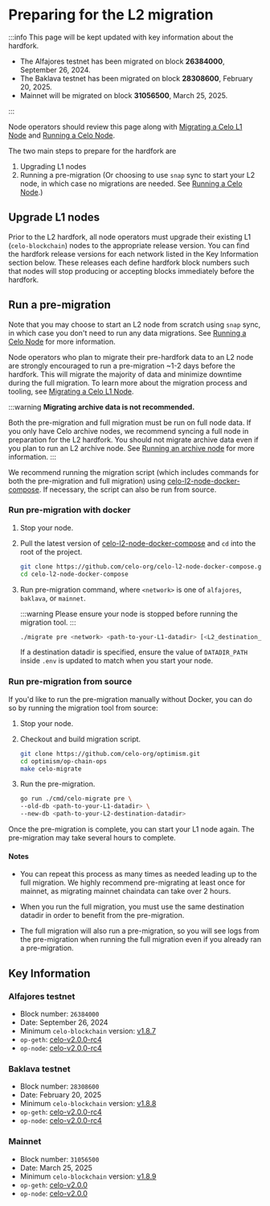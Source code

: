 # Preparing for the L2 migration

:::info
This page will be kept updated with key information about the hardfork.

* The Alfajores testnet has been migrated on block **26384000**, September 26, 2024.
* The Baklava testnet has been migrated on block **28308600**, February 20, 2025.
* Mainnet will be migrated on block **31056500**, March 25, 2025.

:::

Node operators should review this page along with [Migrating a Celo L1 Node](../operators/migrate-node.md) and [Running a Celo Node](../operators/run-node.md).

The two main steps to prepare for the hardfork are

1. Upgrading L1 nodes
2. Running a pre-migration (Or choosing to use `snap` sync to start your L2 node, in which case no migrations are needed. See [Running a Celo Node](../operators/run-node.md).)

## Upgrade L1 nodes

Prior to the L2 hardfork, all node operators must upgrade their existing L1 (`celo-blockchain`) nodes to the appropriate release version. You can find the hardfork release versions for each network listed in the Key Information section below.
These releases each define hardfork block numbers such that nodes will stop producing or accepting blocks immediately before the hardfork.

## Run a pre-migration

Note that you may choose to start an L2 node from scratch using `snap` sync, in which case you don't need to run any data migrations. See [Running a Celo Node](../operators/run-node.md) for more information.

Node operators who plan to migrate their pre-hardfork data to an L2 node are strongly encouraged to run a pre-migration ~1-2 days before the hardfork. This will migrate the majority of data and minimize downtime during the full migration. To learn more about the migration process and tooling, see [Migrating a Celo L1 Node](../operators/migrate-node.md).

:::warning
**Migrating archive data is not recommended.**

Both the pre-migration and full migration must be run on full node data. If you only have Celo archive nodes, we recommend syncing a full node in preparation for the L2 hardfork. You should not migrate archive data even if you plan to run an L2 archive node. See [Running an archive node](../operators/run-node.md#running-an-archive-node) for more information.
:::

We recommend running the migration script (which includes commands for both the pre-migration and full migration) using [celo-l2-node-docker-compose](https://github.com/celo-org/celo-l2-node-docker-compose). If necessary, the script can also be run from source.

### Run pre-migration with docker

1. Stop your node.
2. Pull the latest version of [celo-l2-node-docker-compose](https://github.com/celo-org/celo-l2-node-docker-compose) and `cd` into the root of the project.

    ```bash
    git clone https://github.com/celo-org/celo-l2-node-docker-compose.git
    cd celo-l2-node-docker-compose
    ```

3. Run pre-migration command, where `<network>` is one of `alfajores`, `baklava`, or `mainnet`.

    :::warning
    Please ensure your node is stopped before running the migration tool.
    :::

    ```bash
    ./migrate pre <network> <path-to-your-L1-datadir> [<L2_destination_datadir>]
    ```

    If a destination datadir is specified, ensure the value of `DATADIR_PATH` inside `.env` is updated to match when you start your node.

### Run pre-migration from source

If you'd like to run the pre-migration manually without Docker, you can do so by running the migration tool from source:

1. Stop your node.

2. Checkout and build migration script.

    ```bash
    git clone https://github.com/celo-org/optimism.git
    cd optimism/op-chain-ops
    make celo-migrate
    ```

3. Run the pre-migration.

    ```bash
    go run ./cmd/celo-migrate pre \
    --old-db <path-to-your-L1-datadir> \
    --new-db <path-to-your-L2-destination-datadir>
    ```

Once the pre-migration is complete, you can start your L1 node again. The pre-migration may take several hours to complete.

#### Notes

* You can repeat this process as many times as needed leading up to the full migration. We highly recommend pre-migrating at least once for mainnet, as migrating mainnet chaindata can take over 2 hours.

* When you run the full migration, you must use the same destination datadir in order to benefit from the pre-migration.

* The full migration will also run a pre-migration, so you will see logs from the pre-migration when running the full migration even if you already ran a pre-migration.

## Key Information

### Alfajores testnet

* Block number: `26384000`
* Date: September 26, 2024
* Minimum `celo-blockchain` version: [v1.8.7](https://github.com/celo-org/celo-blockchain/releases/tag/v1.8.7)
* `op-geth`: [celo-v2.0.0-rc4](https://github.com/celo-org/op-geth/releases/tag/celo-v2.0.0-rc4)
* `op-node`: [celo-v2.0.0-rc4](https://github.com/celo-org/optimism/releases/tag/celo-v2.0.0-rc4)

### Baklava testnet

* Block number: `28308600`
* Date: February 20, 2025
* Minimum `celo-blockchain` version: [v1.8.8](https://github.com/celo-org/celo-blockchain/releases/tag/v1.8.8)
* `op-geth`: [celo-v2.0.0-rc4](https://github.com/celo-org/op-geth/releases/tag/celo-v2.0.0-rc4)
* `op-node`: [celo-v2.0.0-rc4](https://github.com/celo-org/optimism/releases/tag/celo-v2.0.0-rc4)

### Mainnet

* Block number: `31056500`
* Date: March 25, 2025
* Minimum `celo-blockchain` version: [v1.8.9](https://github.com/celo-org/celo-blockchain/releases/tag/v1.8.9)
* `op-geth`: [celo-v2.0.0](https://github.com/celo-org/op-geth/releases/tag/celo-v2.0.0)
* `op-node`: [celo-v2.0.0](https://github.com/celo-org/optimism/releases/tag/celo-v2.0.0)
